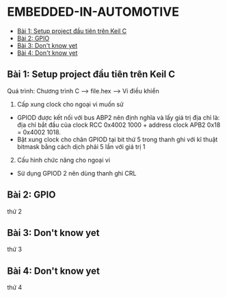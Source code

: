 # EMBEDDED-IN-AUTOMOTIVE
- [Bài 1: Setup project đầu tiên trên Keil C](#bài-1-setup-project-đầu-tiên-trên-keil-c)
- [Bài 2: GPIO](#bài-2-gpio)
- [Bài 3: Don't know yet](#bài-3-dont-know-yet)
- [Bài 4: Don't know yet](#bài-4-dont-know-yet)

## Bài 1: Setup project đầu tiên trên Keil C
Quá trình: Chương trình C --> file.hex --> Vi điều khiển
1. Cấp xung clock cho ngoại vi muốn sử
  - GPIOD được kết nối với bus ABP2 nên định nghĩa và lấy giá trị địa chỉ là: địa chỉ bắt đầu của clock RCC 0x4002 1000 + address clock APB2 0x18 = 0x4002 1018.
  - Bật xung clock cho chân GPIOD tại bit thứ 5 trong thanh ghi với kĩ thuật bitmask bằng cách dịch phải 5 lần với giá trị 1
2. Cấu hình chức năng cho ngoại vi
  - Sử dụng GPIOD 2 nên dùng thanh ghi CRL 

## Bài 2: GPIO
thứ 2

## Bài 3: Don't know yet
thứ 3

## Bài 4: Don't know yet
thứ 4

